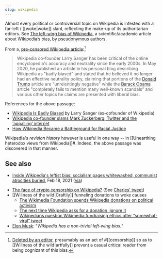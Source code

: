 ```yaml
---
slug: wikipedia
---
```


Almost every political or controversial topic on Wikipedia is infested with a far-left / [[woke|woke]] slant, reflecting the make-up of its authoritarian editors. See [The left-wing bias of Wikipedia](https://thecritic.co.uk/the-left-wing-bias-of-wikipedia/), a scientific/academic article about Wikipedia’s bias, by pseudonymous authors.
 
From a, [pre-censored Wikipedia article](https://en.wikipedia.org/w/index.php?title=Ideological_bias_on_Wikipedia&oldid=974360921#Wikipedia_co-founder):[^cens]

> Wikipedia co-founder Larry Sanger has been critical of the online encyclopedia's accuracy and neutrality since the early 2000s. In May 2020, he published an article in his personal blog describing Wikipedia as "badly biased" and stated that he believed it no longer had an effective neutrality policy, claiming that portions of the [Donald Trump](https://en.wikipedia.org/wiki/Donald_Trump) article are "unrelentingly negative" while the [Barack Obama](https://en.wikipedia.org/wiki/Barack_Obama) article "completely fails to mention many well-known scandals" and various other topics he claims are presented with liberal bias.

References for the above passage:

* [Wikipedia Is Badly Biased](https://larrysanger.org/2020/05/wikipedia-is-badly-biased/) by Larry Sanger (ex-cofounder of Wikipedia)
* [Wikipedia co-founder slams Mark Zuckerberg, Twitter and the ‘appalling’ internet](https://www.cnbc.com/2019/07/05/wikipedia-co-founder-larry-sanger-slams-facebook-twitter-social-media.html)
* [How Wikipedia Became a Battleground for Racial Justice](https://slate.com/technology/2020/06/wikipedia-george-floyd-neutrality.html)

Wikipedia's *revision history* however is useful in one way -- in [[Unearthing heterodox views from Wikipedia]]#. Indeed, the above passage was discovered in that manner.

## See also 

- [Inside Wikipedia's leftist bias: socialism pages whitewashed, communist atrocities buried](https://www.foxnews.com/politics/wikipedia-bias-socialism-pages-whitewashed), Feb 18, 2021 ([via](https://mobile.twitter.com/MsMelChen/status/1364642598179139584))
* [The face of crypto censorship on Wikipedia?](https://decrypt.co/23563/the-face-of-crypto-censorship-on-wikipedia) (See [Charles' tweet](https://twitter.com/IOHK_Charles/status/1242843188466982917))
* [[Wiliness of the wild|Craftily]] funneling donations to woke causes
  * [The Wikimedia Foundation spends Wikipedia donations on political activism](https://news.ycombinator.com/item?id=33170710)
  * [The next time Wikipedia asks for a donation, ignore it](https://news.ycombinator.com/item?id=33174533)
  * [Wikipedians question Wikimedia fundraising ethics after “somewhat-viral” tweet](https://news.ycombinator.com/item?id=33403233)
* [Elon Musk](https://twitter.com/elonmusk/status/1600200000763756544): "*Wikipedia has a non-trivial left-wing bias.*"

[^cens]: [Deleted by an editor](https://en.wikipedia.org/w/index.php?title=Ideological_bias_on_Wikipedia&diff=974363512&oldid=974363029), presumably as an act of #[[censorship]] so as to [[Wiliness of the wild|artfully]] prevent a casual critical reader from being cognizant of this bias.
